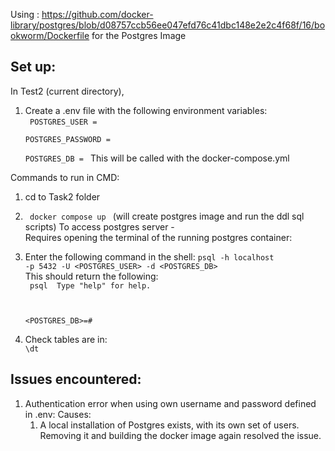 Using : https://github.com/docker-library/postgres/blob/d08757ccb56ee047efd76c41dbc148e2e2c4f68f/16/bookworm/Dockerfile for the Postgres Image

## Set up:
In Test2 (current directory),
1. Create a .env file with the following environment variables:  
    <code> POSTGRES_USER  =  
            POSTGRES_PASSWORD  =  
            POSTGRES_DB = 
    </code>
    This will be called with the docker-compose.yml 

Commands to run in CMD:
1. cd to Task2 folder
2. <code> docker compose up </code>
 (will create postgres image and run the ddl sql scripts)
To access postgres server -   
    Requires opening the terminal of the running postgres container:   
3. Enter the following command in the shell:
    <code>psql -h localhost -p 5432 -U <POSTGRES_USER> -d <POSTGRES_DB> </code>   
    This should return the following:  
    <code> psql <version number>
    Type "help" for help.

    <POSTGRES_DB>=# 
    </code>
4. Check tables are in:  
    <code>\dt</code>




## Issues encountered: 
1. Authentication error when using own username and password defined in .env:
    Causes: 
    1. A local installation of Postgres exists, with its own set of users.  
        Removing it and building the docker image again resolved the issue.
